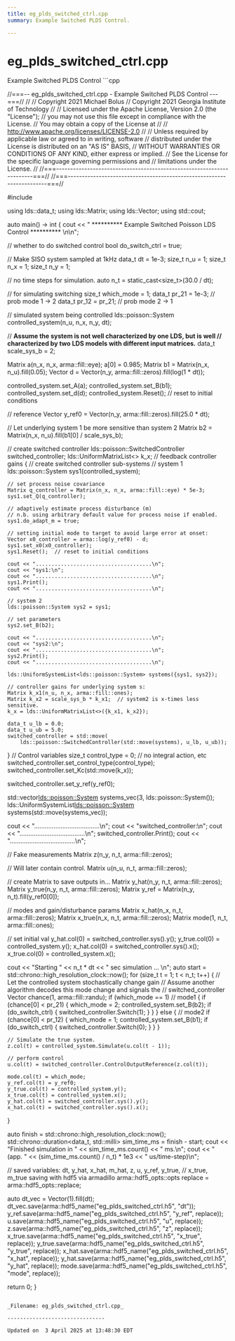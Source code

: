 ```yaml
---
title: eg_plds_switched_ctrl.cpp
summary: Example Switched PLDS Control. 

---
```


# eg_plds_switched_ctrl.cpp



Example Switched PLDS Control ```cpp

//===-- eg_plds_switched_ctrl.cpp - Example Switched PLDS Control ---===//
//
// Copyright 2021 Michael Bolus
// Copyright 2021 Georgia Institute of Technology
//
// Licensed under the Apache License, Version 2.0 (the "License");
// you may not use this file except in compliance with the License.
// You may obtain a copy of the License at
//
//     http://www.apache.org/licenses/LICENSE-2.0
//
// Unless required by applicable law or agreed to in writing, software
// distributed under the License is distributed on an "AS IS" BASIS,
// WITHOUT WARRANTIES OR CONDITIONS OF ANY KIND, either express or implied.
// See the License for the specific language governing permissions and
// limitations under the License.
//
//===----------------------------------------------------------------------===//
//===----------------------------------------------------------------------===//

#include <ldsCtrlEst>

using lds::data_t;
using lds::Matrix;
using lds::Vector;
using std::cout;

auto main() -> int {
  cout << " ********** Example Switched Poisson LDS Control ********** \n\n";

  // whether to do switched control
  bool do_switch_ctrl = true;

  // Make SISO system sampled at 1kHz
  data_t dt = 1e-3;
  size_t n_u = 1;
  size_t n_x = 1;
  size_t n_y = 1;

  // no time steps for simulation.
  auto n_t = static_cast<size_t>(30.0 / dt);

  // for simulating switching
  size_t which_mode = 1;
  data_t pr_21 = 1e-3;   // prob mode 1 -> 2
  data_t pr_12 = pr_21;  // prob mode 2 -> 1

  // simulated system being controlled
  lds::poisson::System controlled_system(n_u, n_x, n_y, dt);

  // **Assume the system is not well characterized by one LDS, but is well
  // characterized by two LDS models with different input matrices.**
  data_t scale_sys_b = 2;

  Matrix a(n_x, n_x, arma::fill::eye);
  a[0] = 0.985;
  Matrix b1 = Matrix(n_x, n_u).fill(0.05);
  Vector d = Vector(n_y, arma::fill::zeros).fill(log(1 * dt));

  controlled_system.set_A(a);
  controlled_system.set_B(b1);
  controlled_system.set_d(d);
  controlled_system.Reset();  // reset to initial conditions

  // reference
  Vector y_ref0 = Vector(n_y, arma::fill::zeros).fill(25.0 * dt);

  // Let underlying system 1 be more sensitive than system 2
  Matrix b2 = Matrix(n_x, n_u).fill(b1[0] / scale_sys_b);

  // create switched controller
  lds::poisson::SwitchedController switched_controller;
  lds::UniformMatrixList<> k_x;  // feedback controller gains
  {
    // create switched controller sub-systems
    // system 1
    lds::poisson::System sys1(controlled_system);

    // set process noise covariance
    Matrix q_controller = Matrix(n_x, n_x, arma::fill::eye) * 5e-3;
    sys1.set_Q(q_controller);

    // adaptively estimate process disturbance (m)
    // n.b. using arbitrary default value for process noise if enabled.
    sys1.do_adapt_m = true;

    // setting initial mode to target to avoid large error at onset:
    Vector x0_controller = arma::log(y_ref0) - d;
    sys1.set_x0(x0_controller);
    sys1.Reset();  // reset to initial conditions

    cout << ".....................................\n";
    cout << "sys1:\n";
    cout << ".....................................\n";
    sys1.Print();
    cout << ".....................................\n";

    // system 2
    lds::poisson::System sys2 = sys1;

    // set parameters
    sys2.set_B(b2);

    cout << ".....................................\n";
    cout << "sys2:\n";
    cout << ".....................................\n";
    sys2.Print();
    cout << ".....................................\n";

    lds::UniformSystemList<lds::poisson::System> systems({sys1, sys2});

    // controller gains for underlying system s:
    Matrix k_x1(n_u, n_x, arma::fill::ones);
    Matrix k_x2 = scale_sys_b * k_x1;  // system2 is x-times less sensitive.
    k_x = lds::UniformMatrixList<>({k_x1, k_x2});

    data_t u_lb = 0.0;
    data_t u_ub = 5.0;
    switched_controller = std::move(
        lds::poisson::SwitchedController(std::move(systems), u_lb, u_ub));
  }
  // Control variables
  size_t control_type = 0;  // no integral action, etc
  switched_controller.set_control_type(control_type);
  switched_controller.set_Kc(std::move(k_x));

  switched_controller.set_y_ref(y_ref0);

  std::vector<lds::poisson::System> systems_vec(3, lds::poisson::System());
  lds::UniformSystemList<lds::poisson::System> systems(std::move(systems_vec));

  cout << ".....................................\n";
  cout << "switched_controller:\n";
  cout << ".....................................\n";
  switched_controller.Print();
  cout << ".....................................\n";

  // Fake measurements
  Matrix z(n_y, n_t, arma::fill::zeros);

  // Will later contain control.
  Matrix u(n_u, n_t, arma::fill::zeros);

  // create Matrix to save outputs in...
  Matrix y_hat(n_y, n_t, arma::fill::zeros);
  Matrix y_true(n_y, n_t, arma::fill::zeros);
  Matrix y_ref = Matrix(n_y, n_t).fill(y_ref0[0]);

  // modes and gain/disturbance params
  Matrix x_hat(n_x, n_t, arma::fill::zeros);
  Matrix x_true(n_x, n_t, arma::fill::zeros);
  Matrix mode(1, n_t, arma::fill::ones);

  // set initial val
  y_hat.col(0) = switched_controller.sys().y();
  y_true.col(0) = controlled_system.y();
  x_hat.col(0) = switched_controller.sys().x();
  x_true.col(0) = controlled_system.x();

  cout << "Starting " << n_t * dt << " sec simulation ... \n";
  auto start = std::chrono::high_resolution_clock::now();
  for (size_t t = 1; t < n_t; t++) {
    // Let the controlled system stochastically change gain
    // Assume another algorithm decodes this mode change and signals the
    // switched_controller
    Vector chance(1, arma::fill::randu);
    if (which_mode == 1)  // mode1
    {
      if (chance[0] < pr_21) {
        which_mode = 2;
        controlled_system.set_B(b2);
        if (do_switch_ctrl) {
          switched_controller.Switch(1);
        }
      }
    } else {  // mode2
      if (chance[0] < pr_12) {
        which_mode = 1;
        controlled_system.set_B(b1);
        if (do_switch_ctrl) {
          switched_controller.Switch(0);
        }
      }
    }

    // Simulate the true system.
    z.col(t) = controlled_system.Simulate(u.col(t - 1));

    // perform control
    u.col(t) = switched_controller.ControlOutputReference(z.col(t));

    mode.col(t) = which_mode;
    y_ref.col(t) = y_ref0;
    y_true.col(t) = controlled_system.y();
    x_true.col(t) = controlled_system.x();
    y_hat.col(t) = switched_controller.sys().y();
    x_hat.col(t) = switched_controller.sys().x();
  }

  auto finish = std::chrono::high_resolution_clock::now();
  std::chrono::duration<data_t, std::milli> sim_time_ms = finish - start;
  cout << "Finished simulation in " << sim_time_ms.count() << " ms.\n";
  cout << "(app. " << (sim_time_ms.count() / n_t) * 1e3 << " us/time-step)\n";

  // saved variables: dt, y_hat, x_hat, m_hat, z, u, y_ref, y_true,
  // x_true, m_true saving with hdf5 via armadillo
  arma::hdf5_opts::opts replace = arma::hdf5_opts::replace;

  auto dt_vec = Vector(1).fill(dt);
  dt_vec.save(arma::hdf5_name("eg_plds_switched_ctrl.h5", "dt"));
  y_ref.save(arma::hdf5_name("eg_plds_switched_ctrl.h5", "y_ref", replace));
  u.save(arma::hdf5_name("eg_plds_switched_ctrl.h5", "u", replace));
  z.save(arma::hdf5_name("eg_plds_switched_ctrl.h5", "z", replace));
  x_true.save(arma::hdf5_name("eg_plds_switched_ctrl.h5", "x_true", replace));
  y_true.save(arma::hdf5_name("eg_plds_switched_ctrl.h5", "y_true", replace));
  x_hat.save(arma::hdf5_name("eg_plds_switched_ctrl.h5", "x_hat", replace));
  y_hat.save(arma::hdf5_name("eg_plds_switched_ctrl.h5", "y_hat", replace));
  mode.save(arma::hdf5_name("eg_plds_switched_ctrl.h5", "mode", replace));

  return 0;
}
```

_Filename: eg_plds_switched_ctrl.cpp_

-------------------------------

Updated on  3 April 2025 at 13:48:30 EDT
